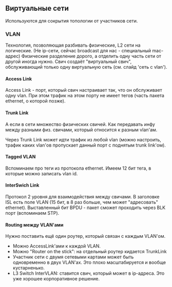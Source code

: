 ## Виртуальные сети

Используются для сокрытия топологии от участников сети.

### VLAN

Технология, позволяющая разбивать физические, L2 сети на логические. (Не ip-сети, сейчас broadcast для нас - специальный mac-адрес)
Физические разделение дорого, а отделить одну часть сети от другой иногда нужно. Свич создаёт "виртуальный свич", обслуживающий только одну виртуальную сеть (см. слайд 'сеть с vlan').

#### Access Link

Access Link - порт, который свич настраивает так, что он обслуживает одну vlan. При этом трафик на этом порту не имеет тегов (часть пакета ethernet, о которой позже).

#### Trunk Link

А если в сети множество физических свичей. Как передавать инфу между разными физ. свичами, который относится к разным vlan'ам.

Через Trunk Link может идти трафик из любой vlan (можно настроить, трафик каких vlan'ов пропускает данный порт с поднятым trunk link'ом).

#### Tagged VLAN

Вспоминаем про теги из протокола ethernet. Имеем 12 бит тега, в которые можно записать vlan id.

#### InterSwich Link

Протокол 2 уровня для взаимодействия между свичами. В заголовке ISL есть поле VLAN (15 бит, в 8 раз больше, чем может "адресовать" ethernet). Выставленный бит BPDU - пакет сможет проходить через BLK порт (вспоминаем STP).

#### Routing между VLAN'ами

Нужно поставить ещё один роутер, который связан с каждым VLAN'ом.

- Можно AccessLink'ами к каждой VLAN. 
- Можно "Router on the stick": на отдельный роутер кидается TrunkLink
- Участник сети с двумя сетевыми картами может быть одновременно в двух VLAN'ах. Это плохо масштабируется и вообще кустарненько.
- L3 Switch InterVLAN: ставится свич, который может в ip-адреса. Это уже хорошее корпоративное решение.